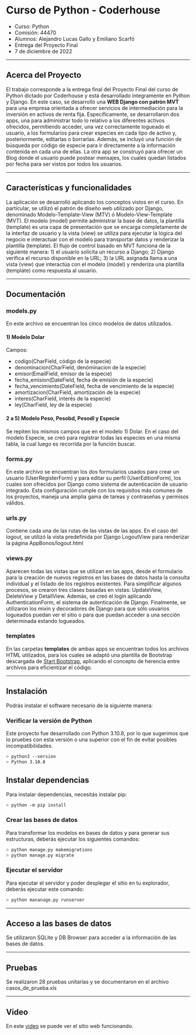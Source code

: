 # Curso de Python - Coderhouse

- Curso: Python
- Comisión: 44470
- Alumnos: Alejandro Lucas Gallo y Emiliano Scarfó
- Entrega del Proyecto Final
- 7 de diciembre de 2022

--------------------------------------------------------------------------------------------------

## Acerca del Proyecto

El trabajo corresponde a la entrega final del Proyecto Final del curso de Python dictado por Coderhouse y está desarrollado íntegramente en Python y Django. En este caso, se desarrolló una **WEB Django con patrón MVT** para una empresa orientada a ofrecer servicios de intermediación para la inversión en activos de renta fija. Específicamente, se desarrollaron dos apps, una para administrar todo lo relativo a los diferentes activos ofrecidos, permitiendo acceder, una vez correctamente logueado el usuario, a los formularios para crear especies en cada tipo de activo y, posteriormente, editarlas o borrarlas. Además, se incluyó una función de búsqueda por código de especie para ir directamente a la información contenida en cada una de ellas. La otra app se construyó para ofrecer un Blog donde el usuario puede postear mensajes, los cuales quedan listados por fecha para ser vistos por todos los usuarios.

--------------------------------------------------------------------------------------------------

## Características y funcionalidades

La aplicación se desarrolló aplicando los conceptos vistos en el curso. En particular, se utilizó el patrón de diseño web utilizado por Django, denominado Modelo-Template-View (MTV) ó Modelo-View-Template (MVT). El modelo (model) permite administrar la base de datos, la plantilla (template) es una capa de presentación que se encarga completamente de la interfaz de usuario y la vista (view) se utiliza para ejecutar la lógica del negocio e interactuar con el modelo para transportar datos y renderizar la plantilla (template). El flujo de control basado en MVT funciona de la siguiente manera: 1) el usuario solicita un recurso a Django; 2) Django verifica el recurso disponible en la URL; 3) la URL asignada llama a una vista (view) que interactúa con el modelo (model) y renderiza una plantilla (template) como respuesta al usuario.

--------------------------------------------------------------------------------------------------

## Documentación

### models.py

En este archivo se encuentran los cinco modelos de datos utilizados.

#### 1) Modelo Dolar

Campos:

- codigo(CharField, código de la especie)
- denominacion(CharField, denóminacion de la especie)
- emisor(EmailField, emisor de la especie)
- fecha_emision(DateField, fecha de emisión de la especie)
- fecha_vencimiento(DateField, fecha de vencimiento de la especie)
- amortizacion(CharField, amortización de la especie)
- interes(CharField, interés de la especie)
- ley(CharField, ley de la especie)

#### 2 a 5) Modelo Peso, Pesobd, Pesodl y Especie

Se repiten los mismos campos que en el modelo 1) Dolar. En el caso del modelo Especie, se creó para registrar todas las especies en una misma tabla, la cual luego es recorrida por la función buscar.

### forms.py

En este archivo se encuentran los dos formularios usados para crear un usuario (UserRegisterForm) y para editar su perfil (UserEditionForm), los cuales son ofrecidos por Django como sistema de autenticación de usuario integrado. Esta configuración cumple con los requisitos más comunes de los proyectos, maneja una amplia gama de tareas y contraseñas y permisos válidos.

### urls.py

Contiene cada una de las rutas de las vistas de las apps. En el caso del logout, se utilizó la vista predefinida por Django LogoutView para renderizar la página AppBonos/logout.html

### views.py

Aparecen todas las vistas que se utilizan en las apps, desde el formulario para la creación de nuevos registros en las bases de datos hasta la consulta individual y el listado de los registros existentes. Para simplificar algunos procesos, se crearon tres clases basadas en vistas: UpdateView, DeleteView y DetailView. Además, se creó el login aplicando AuthenticationForm, el sistema de autenticación de Django. Finalmente, se utilizaron los mixin y decoradores de Django para que sólo usuarios logueados puedan ver el sitio o para que puedan acceder a una sección determinada estando logueados.

### templates

En las carpetas **templates** de ambas apps se encuentran todos los archivos HTML utilizados, para los cuales se adaptó una plantilla de Bootstrap descargada de [Start Bootstrap](https://startbootstrap.com/), aplicando el concepto de herencia entre archivos para eficientizar el código.

--------------------------------------------------------------------------------------------------

## Instalación

Podrás instalar el software necesario de la siguiente manera:

### Verificar la versión de Python

Este proyecto fue desarrollado con Python 3.10.8, por lo que sugerimos que lo pruebes con esta versión o una superior con el fin de  evitar posibles incompatibilidades.

```bash
> python3 --version
> Python 3.10.8
```

## Instalar dependencias

Para instalar dependencias, necesitás instalar pip:

```bash
> python -m pip install
```

### Crear las bases de datos

Para transformar los modelos en bases de datos y para generar sus estructuras, deberás ejecutar los siguientes comandos:

```bash
> python manage.py makemigrations
> python manage.py migrate
```

### Ejecutar el servidor

Para ejecutar el servidor y poder desplegar el sitio en tu explorador, deberás ejecutar este comando:

```bash
> python mananage.py runserver
```

--------------------------------------------------------------------------------------------------

## Acceso a las bases de datos

Se utilizaron SQLite y DB Browser para acceder a la información de las bases de datos.

--------------------------------------------------------------------------------------------------

## Pruebas

Se realizaron 28 pruebas unitarias y se documentaron en el archivo casos_de_prueba.xls

--------------------------------------------------------------------------------------------------

## Video

En este [video](blank:#https://youtu.be/bq0vWNbHN_E/) se puede ver el sitio web funcionando.

